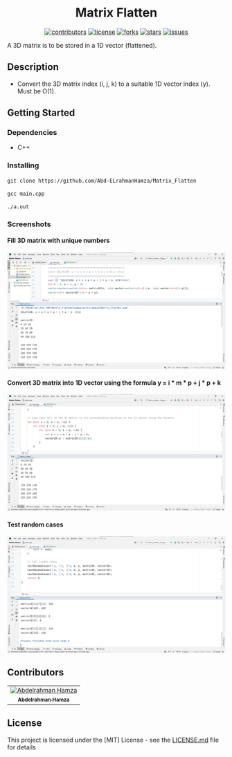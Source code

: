 <div align="center">

# Matrix Flatten

</div>

<div align="center">

[![contributors](https://img.shields.io/github/contributors/Abd-ELrahmanHamza/Matrix_Flatten)](https://github.com/Abd-ELrahmanHamza/Matrix_Flatten/contributors)
[![license](https://img.shields.io/pypi/l/ansicolortags.svg)](LICENSE)
[![forks](https://img.shields.io/github/forks/Abd-ELrahmanHamza/Matrix_Flatten)](https://github.com/Abd-ELrahmanHamza/Matrix_Flatten/network)
[![stars](https://img.shields.io/github/stars/Abd-ELrahmanHamza/Matrix_Flatten)](https://github.com/Abd-ELrahmanHamza/Matrix_Flatten/stargazers)
[![issues](https://img.shields.io/github/issues/Abd-ELrahmanHamza/Matrix_Flatten)](https://github.com/Abd-ELrahmanHamza/Matrix_Flatten/issues)

</div>

A 3D matrix is to be stored in a 1D vector (flattened).
## Description
* Convert the 3D matrix index (i, j, k) to a suitable 1D vector index (y). Must be O(1).

## Getting Started

### Dependencies

* C++

### Installing

```
git clone https://github.com/Abd-ELrahmanHamza/Matrix_Flatten 
```

```
gcc main.cpp
```

```
./a.out
```

### Screenshots

#### Fill 3D matrix with unique numbers
![start](screenshots/1.png)

#### Convert 3D matrix into 1D vector using the formula y = i * m * p + j * p + k
![start](screenshots/2.png)

#### Test random cases
![start](screenshots/3.png)


## Contributors

<table>
<tr>
<td align="center">
<a href="https://github.com/Abd-ELrahmanHamza" target="_black">
<img src="https://avatars.githubusercontent.com/u/68310502?v=4" width="150px;" alt="Abdelrahman Hamza"/><br /><sub><b>Abdelrahman Hamza</b></sub></a><br />
</td>
</tr>
 </table>

## License

This project is licensed under the [MIT] License - see the [LICENSE.md](LICENSE) file for details

